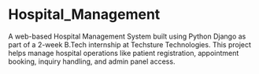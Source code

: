 # Hospital_Management
A web-based Hospital Management System built using Python Django as part of a 2-week B.Tech internship at Techsture Technologies. This project helps manage hospital operations like patient registration, appointment booking, inquiry handling, and admin panel access.
